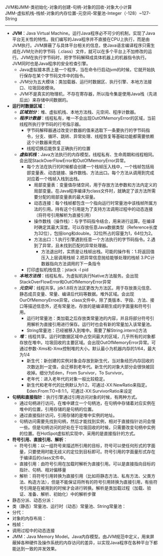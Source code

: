 JVM和JMM-类初始化-对象的创建-句柄-对象的回收-对象大小计算  
JMM-虚拟机栈-栈帧-对象的内存位置-元空间-常量池-Integer（-128）~127-String

---
- **JVM**：Java Virtual Machine。运行Java程序必不可少的机制，实现了Java平台无关性的特性。我们编写的Java程序并不直接在CPU上执行，而是由JVM执行。JVM屏蔽了与具体平台相关的信息，使Java语言编译程序只需生成在JVM允许的字节码（.class）文件，就可以在多个平台上不加修改的运行。JVM在执行字节码时，把字节码解释成具体机器上的机器指令执行。JVM同时也是Java程序的安全检查引擎。  
	- Java虚拟接本质上是一个程序，当在命令行启动jvm的时候，它就开始执行保存在某个字节码文件中的指令。
	- JVM分为五大模块：类加载器、运行时数据区、执行引擎、本地方法接口、垃圾回收模块。
	- JVM不是真实的物理机，不存在寄存器，所以指令集是使用Java栈（先进后出）来存储中间数据的。
- **运行时数据区域**：
	- ***区域划分***：堆、虚拟机栈、本地方法栈、元空间、程序计数器。
	- ***程序计数器***：线程私有，唯一不会出现OutOfMemoryError的区域，当前线程所执行字节码的行号指示器。
		- 字节码解释器通过改变计数器的值来选取下一条要执行的字节码指令，分支、循环、跳转、异常处理、线程恢复等基础功能都需要依赖这个计数器来完成
		- 线程切换后能恢复正确执行的位置
	- ***虚拟机栈***：Java方法执行的内存模型。线程私有、生命周期和线程相同。会出现StackOverFlowError和OutOfMemoryError异常。
		- 每个方法在执行的时候都会创建一个栈帧压入栈中，一个栈帧包括局部变量表、动态链接、操作数栈、方法出口。每个方法从调用到完成对应着一个栈帧入栈到出栈。
			- 局部变量表：变量值存储空间，用于存放方法参数和方法内定义的局部变量。在Java程序编译为class文件时，就确定了该方法所需要分配的局部变量表的最大容量。
			- 动态连接：每个栈帧都包含一个指向运行时常量池中该栈帧所属方法的引用。持有这个引用是为了支持方法调用过程中的动态连接（将符号引用解析为直接引用）
			- 操作数栈（操作栈）：与字节码指令结合，用来进行运算。在编译时确定其最大深度。可以存放任意Java数据类型（Reference长度为32位），包括long和double。32位所占的容量为1，64位为2。
			- 方法出口：1.执行引擎遇到任意一个方法执行的字节码指令。2.遇到了异常，且未找到匹配的异常处理器。
				- 方法退出时，实质是让栈帧出栈。可能的操作有：1.将返回值压入上层调用栈帧 2.把异常信息抛给能够处理的栈帧 3.PC计数器指向方法调用的下一条指令
		- 打印虚拟机栈信息：jstack -l pid
	- ***本地方法栈***：线程私有。为虚拟机执行Native方法服务。会出现StackOverFlowError和OutOfMemoryError异常
	- ***元空间***：线程共享。jdk1.8将方法区更改为方法区。用于存放类元信息、静态成员变量、常量、编译后代码等数据。堆外区域。会出现OurOfMemoryErroe异常。class文件中，除了类版本、字段、方法、接口等描述信息外，还有常量池，存放的是编译期生成的字面量和符号引用。
		- 运行时常量池：类加载之后存放类常量池的内容，并且将部分符号引用解析为直接引用进行保存。运行时也会有新的常量加入该常量池。
		- String常量池：已经被移入到堆中。需要了解String.intern()方法
	- ***堆***：线程共享。运行时数据区域中占空间最大的区域，几乎所有的对象都存放在堆中。垃圾回收的主要区域。会出现OutOfMemoryError异常。可通过参数-Xms和-Xmx控制堆的大小。默认最小为机器内存的1/64，最大为1/4
		- 新生代：新创建的实例对象会存放到新生代，当对象经历内存回收的次数达到一定值，会迁移到老年代。新生代的对象大部分会很快被回收掉。细分为Eden，From Survivor，To Survivor。
		- 老年代：进入老年代的对象一般比较稳定。
		- 新生代和老年代的比例默认为1:2。可通过-XX:NewRatio来指定。Eden:From:TO=8:1:1，可通过-XX:SurvivorRatio来设定
- **句柄和直接指针**：执行引擎通过引用访问对象的时候，有两种方式。
	- 通过句柄进行访问，在堆中建立一个句柄池，在句柄中存储着对应实例在堆中的位置，引用存储的是句柄的位置。
	- 通过直接指针访问，引用存储的是堆中实例的地址。
	- 句柄访问需要先找到句柄，然后才能找到实例，相对于直接指针访问会慢一些。但是句柄访问的好处在于垃圾回收的时候，只需要改变句柄中实例的位置。在HotSpot虚拟机实现中，采用的是直接指针的方式。
- **符号引用、直接引用、解析**：
	- 符号引用：以一组符号来描述所引用的目标，符号可以使任何形式的字面量，只要使用时能无歧义的定位到目标即可。符号引用的字面量形式存在于编译后的class文件中。
	- 直接引用：由符号引用在加载时解析为直接引用。可以是直接指向目标的指针、句柄、相对偏移量
	- 解析：将符号引用转换为直接引用（比如将静态方法、私有方法、父类方法、构造方法），但是不能保证将所有的符号引用转换为直接引用，有些符号引用是在被用到的时候才会进行转换。解析是类加载过程（加载、验证、准备、解析、初始化）中的解析步骤
- 静态分派、动态分派：
- 类（静态）常量池、运行时（动态）常量池、String常量池：
- 分代：
- 对象的内存布局：
- 栈帧：  
- 调用过程中的动态连接
- JMM：Java Memory Model。Java内存模型。由JVM规范中定义，用来屏蔽掉各种硬件及操作系统的内存访问的差异，以实现Java程序在各种平台下都能达到一致的并发效果。